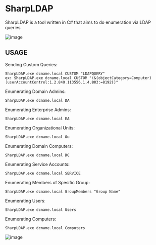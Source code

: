 # SharpLDAP
SharpLDAP is a tool written in C# that aims to do enumeration via LDAP queries

![image](https://user-images.githubusercontent.com/48562581/202248870-90ccb30f-3df0-4591-bd0f-18e86068e729.png)

## USAGE

Sending Custom Queries:
```
SharpLDAP.exe dcname.local CUSTOM "LDAPQUERY" 
ex: SharpLDAP.exe dcname.local CUSTOM "(&(objectCategory=Computer)(userAccountControl:1.2.840.113556.1.4.803:=8192))"
```
Enumerating Domain Admins:<br>
```
SharpLDAP.exe dcname.local DA
```
Enumerating Enterprise Admins:<br>
```
SharpLDAP.exe dcname.local EA
```
Enumerating Organizational Units:<br>
```
SharpLDAP.exe dcname.local Ou
```
Enumerating Domain Computers:<br>
```
SharpLDAP.exe dcname.local DC
```
Enumerating Service Accounts:<br>
```
SharpLDAP.exe dcname.local SERVICE
```
Enumerating Members of Spesific Group:<br>
```
SharpLDAP.exe dcname.local GroupMembers "Group Name"
```
Enumerating Users:<br>
```
SharpLDAP.exe dcname.local Users
```
Enumerating Computers:<br>
```
SharpLDAP.exe dcname.local Computers
```

![image](https://user-images.githubusercontent.com/48562581/202061112-e176ce22-894f-43bb-a049-98b39ac648c4.png)
